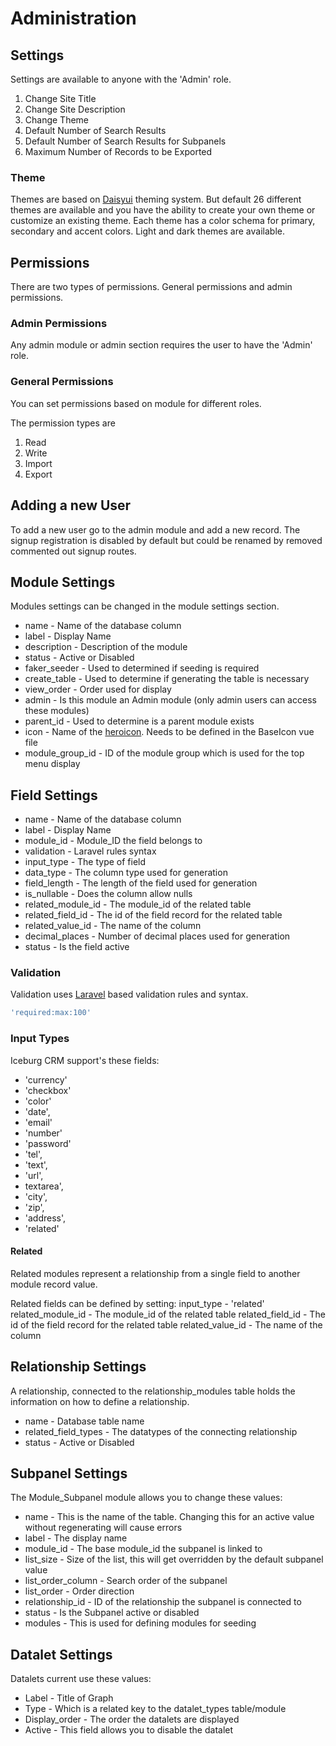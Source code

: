 # Administration

## Settings

Settings are available to anyone with the 'Admin' role.  

1. Change Site Title
2. Change Site Description
3. Change Theme
4. Default Number of Search Results
5. Default Number of Search Results for Subpanels
6. Maximum Number of Records to be Exported

### Theme

Themes are based on [Daisyui](https://daisyui.com/docs/themes/) theming system.  But default 26 different themes are available and you have the ability to create your own theme or customize an existing theme.  Each theme has a color schema for primary, secondary and accent colors.  Light and dark themes are available. 

## Permissions

There are two types of permissions.  General permissions and admin permissions.  

### Admin Permissions

Any admin module or admin section requires the user to have the 'Admin' role.  
 
### General Permissions

You can set permissions based on module for different roles.

The permission types are
1. Read
2. Write
3. Import
4. Export

## Adding a new User

To add a new user go to the admin module and add a new record.  The signup registration is disabled by default but could be renamed by removed commented out signup routes.

## Module Settings

Modules settings can be changed in the module settings section.  

- name               - Name of the database column
- label 			  - Display Name
- description		  - Description of the module
- status			  - Active or Disabled
- faker_seeder       - Used to determined if seeding is required
- create_table		  - Used to determine if generating the table is necessary
- view_order		  - Order used for display 
- admin  			  - Is this module an Admin module (only admin users can access these modules)
- parent_id		  - Used to determine is a parent module exists
- icon              - Name of the [heroicon](https://heroicons.com).  Needs to be defined in the BaseIcon vue file
- module_group_id   - ID of the module group which is used for the top menu display


## Field Settings

- name               - Name of the database column
- label 			  - Display Name
- module_id		  - Module_ID the field belongs to
- validation		  - Laravel rules syntax
- input_type         - The type of field
- data_type          - The column type used for generation
- field_length       - The length of the field used for generation
- is_nullable        - Does the column allow nulls
- related_module_id - The module_id of the related table
- related_field_id  - The id of the field record for the related table
- related_value_id  - The name of the column 
- decimal_places    - Number of decimal places used for generation
- status            - Is the field active

### Validation

Validation uses [Laravel](https://laravel.com/docs/9.x/validation#available-validation-rules) based validation rules and syntax.

```php
'required:max:100'
```

### Input Types

Iceburg CRM support's these fields:

- 'currency'
- 'checkbox'
- 'color'
- 'date',
- 'email'
- 'number'
- 'password'
-  'tel', 
- 'text', 
- 'url', 
- textarea', 
- 'city', 
- 'zip', 
- 'address', 
- 'related'



#### Related

Related modules represent a relationship from a single field to another module record value.

Related fields can be defined by setting:
input_type        - 'related'
related_module_id - The module_id of the related table
related_field_id  - The id of the field record for the related table
related_value_id  - The name of the column 

## Relationship Settings

A relationship, connected to the relationship_modules table holds the information on how to define a relationship.


- name                - Database table name
- related_field_types - The datatypes of the connecting relationship
- status              - Active or Disabled



## Subpanel Settings

The Module_Subpanel module allows you to change these values:
- name               - This is the name of the table.  Changing this for an active value without regenerating will cause errors
- label              - The display name
- module_id          - The base module_id the subpanel is linked to
- list_size	      - Size of the list, this will get overridden by the default subpanel value
- list_order_column  - Search order of the subpanel
- list_order	      - Order direction
- relationship_id    - ID of the relationship the subpanel is connected to
- status             - Is the Subpanel active or disabled
- modules			  - This is used for defining modules for seeding

## Datalet Settings 

Datalets current use these values:

- Label 		 - Title of Graph
- Type  		 - Which is a related key to the datalet_types table/module
- Display_order - The order the datalets are displayed
- Active        - This field allows you to disable the datalet 